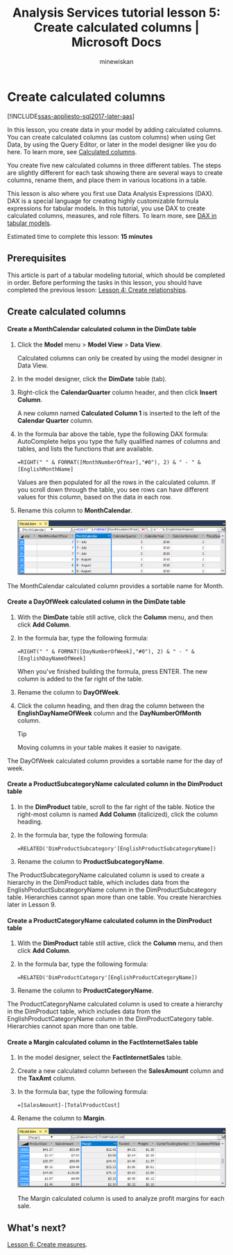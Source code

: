 ﻿---
title: "Analysis Services tutorial lesson 5: Create calculated columns | Microsoft Docs"
ms.date: 08/27/2018
ms.prod: sql
ms.technology: analysis-services
ms.custom: tabular-models
ms.topic: tutorial
ms.author: owend
ms.reviewer: owend
author: minewiskan
manager: kfile
---
# Create calculated columns

[!INCLUDE[ssas-appliesto-sql2017-later-aas](../../includes/ssas-appliesto-sql2017-later-aas.md)]

In this lesson, you create data in your model by adding calculated columns. You can create calculated columns (as custom columns) when using Get Data, by using the Query Editor, or later in the model designer like you do here. To learn more, see [Calculated columns](../tabular-models/ssas-calculated-columns.md).
  
You create five new calculated columns in three different tables. The steps are slightly different for each task showing there are several ways to create columns, rename them, and place them in various locations in a table.  

This lesson is also where you first use Data Analysis Expressions (DAX). DAX is a special language for creating highly customizable formula expressions for tabular models. In this tutorial, you use DAX to create calculated columns, measures, and role filters. To learn more, see [DAX in tabular models](../tabular-models/understanding-dax-in-tabular-models-ssas-tabular.md). 
  
Estimated time to complete this lesson: **15 minutes**  
  
## Prerequisites  

This article is part of a tabular modeling tutorial, which should be completed in order. Before performing the tasks in this lesson, you should have completed the previous lesson: [Lesson 4: Create relationships](../tutorial-tabular-1400/as-lesson-4-create-relationships.md). 
  
## Create calculated columns  
  
#### Create a MonthCalendar calculated column in the DimDate table  
  
1.  Click the **Model** menu > **Model View** > **Data View**.  
  
    Calculated columns can only be created by using the model designer in Data View.  
  
2.  In the model designer, click the **DimDate** table (tab).  
  
3.  Right-click the **CalendarQuarter** column header, and then click **Insert Column**.  
  
    A new column named **Calculated Column 1** is inserted to the left of the **Calendar Quarter** column.  
  
4.  In the formula bar above the table, type the following DAX formula: AutoComplete helps you type the fully qualified names of columns and tables, and lists the functions that are available.  
  
    ```  
    =RIGHT(" " & FORMAT([MonthNumberOfYear],"#0"), 2) & " - " & [EnglishMonthName]  
    ``` 
  
    Values are then populated for all the rows in the calculated column. If you scroll down through the table, you see rows can have different values for this column, based on the data in each row.    
  
5.  Rename this column to **MonthCalendar**. 

    ![as-lesson5-newcolumn](../tutorial-tabular-1400/media/as-lesson5-newcolumn.png) 
  
The MonthCalendar calculated column provides a sortable name for Month.  
  
#### Create a DayOfWeek calculated column in the DimDate table  
  
1.  With the **DimDate** table still active, click the **Column** menu, and then click **Add Column**.  
  
2.  In the formula bar, type the following formula:  
    
    ```
    =RIGHT(" " & FORMAT([DayNumberOfWeek],"#0"), 2) & " - " & [EnglishDayNameOfWeek]  
    ```
    
    When you've finished building the formula, press ENTER. The new column is added to the far right of the table.  
  
3.  Rename the column to **DayOfWeek**.  
  
4.  Click the column heading, and then drag the column between the **EnglishDayNameOfWeek** column and the **DayNumberOfMonth** column.  
  
    > [!TIP]  
    > Moving columns in your table makes it easier to navigate.  
  
The DayOfWeek calculated column provides a sortable name for the day of week.  
  
#### Create a ProductSubcategoryName calculated column in the DimProduct table  
  
  
1.  In the **DimProduct** table, scroll to the far right of the table. Notice the right-most column is named **Add Column** (italicized), click the column heading.  
  
2.  In the formula bar, type the following formula:  
    
    ```
    =RELATED('DimProductSubcategory'[EnglishProductSubcategoryName])  
    ```
  
3.  Rename the column to **ProductSubcategoryName**.  
  
The ProductSubcategoryName calculated column is used to create a hierarchy in the DimProduct table, which includes data from the EnglishProductSubcategoryName column in the DimProductSubcategory table. Hierarchies cannot span more than one table. You create hierarchies later in Lesson 9.  
  
#### Create a ProductCategoryName calculated column in the DimProduct table  
  
1.  With the **DimProduct** table still active, click the **Column** menu, and then click **Add Column**.  
  
2.  In the formula bar, type the following formula:  
  
    ```
    =RELATED('DimProductCategory'[EnglishProductCategoryName]) 
    ```
    
3.  Rename the column to **ProductCategoryName**.  
  
The ProductCategoryName calculated column is used to create a hierarchy in the DimProduct table, which includes data from the EnglishProductCategoryName column in the DimProductCategory table. Hierarchies cannot span more than one table.  
  
#### Create a Margin calculated column in the FactInternetSales table  
  
1.  In the model designer, select the **FactInternetSales** table.  
  
2.  Create a new calculated column between the **SalesAmount** column and the **TaxAmt** column.  
  
3.  In the formula bar, type the following formula:  
  
    ```
    =[SalesAmount]-[TotalProductCost]
    ``` 

4.  Rename the column to **Margin**.  
 
      ![as-lesson5-newmargin](../tutorial-tabular-1400/media/as-lesson5-newmargin.png)
      
    The Margin calculated column is used to analyze profit margins for each sale.  
  
## What's next?

[Lesson 6: Create measures](../tutorial-tabular-1400/as-lesson-6-create-measures.md).
  
  
  
